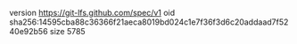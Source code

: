version https://git-lfs.github.com/spec/v1
oid sha256:14595cba88c36366f21aeca8019bd024c1e7f36f3d6c20addaad7f5240e92b56
size 5785
